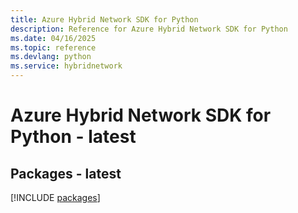 ```yaml
---
title: Azure Hybrid Network SDK for Python
description: Reference for Azure Hybrid Network SDK for Python
ms.date: 04/16/2025
ms.topic: reference
ms.devlang: python
ms.service: hybridnetwork
---
```

# Azure Hybrid Network SDK for Python - latest
## Packages - latest
[!INCLUDE [packages](hybrid-network-index.md)]